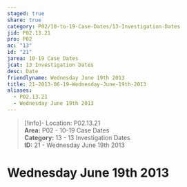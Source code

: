 ```yaml
---  
staged: true  
share: true  
category: P02/10-to-19-Case-Dates/13-Investigation-Dates  
jid: P02.13.21  
pro: P02  
ac: "13"  
id: "21"  
jarea: 10-19 Case Dates  
jcat: 13 Investigation Dates  
desc: Date  
friendlyname: Wednesday June 19th 2013  
title: 21-2013-06-19-Wednesday-June-19th-2013  
aliases:  
  - P02.13.21  
  - Wednesday June 19th 2013  
---  
```

  
>[!info]- Location: P02.13.21  
>**Area:** P02 - 10-19 Case Dates  
>**Category:** 13 - 13 Investigation Dates  
>**ID:** 21 - Wednesday June 19th 2013  
  
# Wednesday June 19th 2013  
